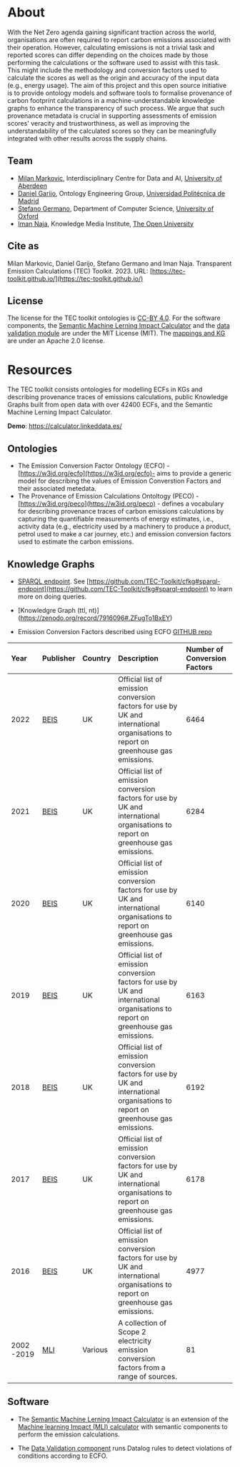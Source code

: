 # About

With the Net Zero agenda gaining significant traction across the world, organisations are often required to report carbon emissions associated with their operation. However, calculating emissions is not a trivial task and reported scores can differ depending on the choices made by those performing the calculations or the software used to assist with this task. This might include the methodology and conversion factors used to calculate the scores as well as the origin and accuracy of the input data (e.g., energy usage). 
The aim of this project and this open source initiative is to provide ontology models and software tools to formalise provenance of carbon footprint calculations in a machine-understandable knowledge graphs to enhance the transparency of such process. We argue that such provenance metadata is crucial in supporting assessments of emission scores' veracity and trustworthiness, as well as improving the understandability of the calculated scores so they can be meaningfully integrated with other results across the supply chains.

## Team

* [Milan Markovic](https://orcid.org/0000-0002-5477-287X), Interdisciplinary Centre for Data and AI, [University of Aberdeen](https://www.abdn.ac.uk/)
* [Daniel Garijo](https://orcid.org/0000-0003-0454-7145), Ontology Engineering Group, [Universidad Politécnica de Madrid](https://www.upm.es/)
* [Stefano Germano](https://orcid.org/0000-0001-6993-0618), Department of Computer Science, [University of Oxford](https://www.ox.ac.uk/)
* [Iman Naja](https://orcid.org/0000-0001-6634-3266), Knowledge Media Institute, [The Open University](https://www.open.ac.uk/)

## Cite as

Milan Markovic, Daniel Garijo, Stefano Germano and Iman Naja. Transparent Emission Calculations (TEC) Toolkit. 2023. URL: [https://tec-toolkit.github.io/](https://tec-toolkit.github.io/)

## License
The license for the TEC toolkit ontologies is [CC-BY 4.0](http://creativecommons.org/licenses/by/4.0). For the software components, the [Semantic Machine Lerning Impact Calculator](https://github.com/TEC-Toolkit/Semantic_Machine_Learning_Impact_Calculator) and the [data validation module](https://github.com/TEC-Toolkit/Data-Validation) are under the MIT License (MIT). The [mappings and KG](https://github.com/EATS-UoA/cfkg) are under an Apache 2.0 license.

# Resources

The TEC toolkit consists ontologies for modelling ECFs in KGs and describing provenance traces of emissions calculations, public Knowledge Graphs built from open data with over 42400 ECFs, and the Semantic Machine Lerning Impact Calculator.

**Demo**: https://calculator.linkeddata.es/

## Ontologies 

* The Emission Conversion Factor Ontology (ECFO) - [https://w3id.org/ecfo](https://w3id.org/ecfo)- aims to provide a generic model for describing the values of Emission Converstion Factors and their associated metedata.
* The Provenance of Emission Calculations Ontoltogy (PECO) - [https://w3id.org/peco](https://w3id.org/peco) - defines a vocabulary for describing provenance traces of carbon emissions calculations by capturing the quantifiable measurements of energy estimates, i.e., activity data (e.g., electricity used by a machinery to produce a product, petrol used to make a car journey, etc.) and emission conversion factors used to estimate the carbon emissions.

## Knowledge Graphs 

* [SPARQL endpoint](https://sparql.cf.linkeddata.es/cf/). See [https://github.com/TEC-Toolkit/cfkg#sparql-endpoint](https://github.com/TEC-Toolkit/cfkg#sparql-endpoint) to learn more on doing queries.
* [Knowledgre Graph (ttl, nt)] (https://zenodo.org/record/7916096#.ZFugTo1BxEY)

* Emission Conversion Factors described using ECFO [GITHUB repo](https://github.com/TEC-Toolkit/cfkg)
 
| Year        | Publisher | Country  | Description      | Number of Conversion Factors |
|:-------------|:------- |:-------|  :------------------| :-------|
| 2022    | <a href="https://www.gov.uk/government/collections/government-conversion-factors-for-company-reporting">BEIS</a> | UK | Official list of emission conversion factors for use by UK and international organisations to report on greenhouse gas emissions. | 6464 | 
| 2021     | <a href="https://www.gov.uk/government/collections/government-conversion-factors-for-company-reporting">BEIS</a> | UK | Official list of emission conversion factors for use by UK and international organisations to report on greenhouse gas emissions. | 6284 | 
| 2020     | <a href="https://www.gov.uk/government/collections/government-conversion-factors-for-company-reporting">BEIS</a> | UK | Official list of emission conversion factors for use by UK and international organisations to report on greenhouse gas emissions. | 6140 | 
| 2019    | <a href="https://www.gov.uk/government/collections/government-conversion-factors-for-company-reporting">BEIS</a> | UK | Official list of emission conversion factors for use by UK and international organisations to report on greenhouse gas emissions. | 6163 | 
| 2018     | <a href="https://www.gov.uk/government/collections/government-conversion-factors-for-company-reporting">BEIS</a> | UK | Official list of emission conversion factors for use by UK and international organisations to report on greenhouse gas emissions. | 6192 | 
| 2017     | <a href="https://www.gov.uk/government/collections/government-conversion-factors-for-company-reporting">BEIS</a> | UK | Official list of emission conversion factors for use by UK and international organisations to report on greenhouse gas emissions. | 6178 | 
| 2016     | <a href="https://www.gov.uk/government/collections/government-conversion-factors-for-company-reporting">BEIS</a> | UK | Official list of emission conversion factors for use by UK and international organisations to report on greenhouse gas emissions. | 4977 | 
| 2002 -2019     | <a href="https://github.com/mlco2/impact">MLI</a> | Various | A collection of Scope 2 electricity emission conversion factors from a range of sources. | 81 | 

## Software

* The [Semantic Machine Lerning Impact Calculator](https://github.com/TEC-Toolkit/Semantic_Machine_Learning_Impact_Calculator) is an extension of the [Machine learning Impact (MLI) calculator](https://mlco2.github.io/impact\#compute) with semantic components to perform the emission calculations.

* The [Data Validation component](https://github.com/TEC-Toolkit/Data-Validation) runs Datalog rules to detect violations of conditions according to ECFO.
